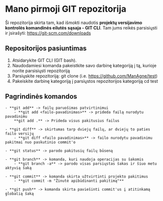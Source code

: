 # Mano pirmoji GIT repozitorija

Ši repozitorija skirta tam, kad išmokti naudotis **projektų versijavimo kontrolės komandinės eilutės sąsaja - GIT CLI**. Tam jums reikės parsisiųsti ir įsirašyti:
https://git-scm.com/downloads

## Repositorijos pasiuntimas

1. Atsidarykite GIT CLI (GIT bash).
2. Naudodamiesi komanda <cd> pakeistkite savo darbinę kategoriją į tą, kurioje norite parsisiųsti repozitoriją
3. Parsiųskite repozitoriją:
    git clone <repozitorijos-nuoroda> (i.e. https://github.com/ManAgne/test)
4. Pakeiskite darbinę kategoriją į parsiųstos repozitorijos kategoriją
    cd test
    

## Pagrindinės komandos
    - **git add** -> failų paruošimas patvirtinimui
        - **git add <failo-pavadinimas>** -> prideda failą nurodytu pavadinimu
        **git add .** -> Prideda visus pakitusius failus

    - **git diff** -> skirtumas tarp dviejų failų, ar dviejų to paties failo versijų
        - **git diff <failo pavadinimas>** -> failo nurodytu pavadinimu pakitmai nuo paskutinio commit'o

    - **git status** -> parodo pakitusių failų būseną

    - **git branch** -> komanda, kuri naudoja operacijas su šakomis
        - **git branch -a** -> parodo visas parsiųstas šakas ir šiuo metu aktyvią šaką

    - **git commit** -> komanda skirta užtvirtinti projekto pakitimus
        - **git commit -m "Žinutė apibūdinanti pakitimą"**

    - **git push** -> komanda skirta paviešinti commit'us į atitinkamą globalią šaką